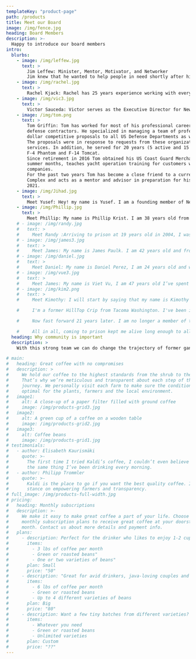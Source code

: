 ```yaml
---
templateKey: "product-page"
path: /products
title: Meet our Board
image: /img/fence.jpg
heading: Board Members
description: >-
  Happy to introduce our board members
intro:
  blurbs:
    - image: /img/leffew.jpg
      text: >
        Jim Leffew: Minister, Mentor, Motivator, and Networker
        Jim knew that he wanted to help people in need shortly after high school. He then went on to obtain a B.A. degree in Philosophy/Theology. Jim has worked in a number of different settings, missionary work in the Philippines, teaching in Christian schools, both in America and the Philippines. Jim used sports while working with you as an Athletic Director, Coach, and Commissioner of what became the second largest basketball league outside of Manila under his leadership. He has travelled in 11 different countries. All of this life experience has contributed to Jim’s expertise in his role as a Case Manager at the Monroe Correctional Complex where he has sponsored and helped develop the New Freedom Program
    - image: /img/rachel.jpg
      text: >
        Rachel Kjack: Rachel has 25 years experience working with everyone from Fortune 500 executives to justice-involved individuals returning to society after prison. She has built public-private partnerships between government and private industry, as well as numerous social venture startups. She is currently a diversity and inclusion consultant and training facilitator with Translator, Inc. and a multimedia storyteller with Unincarcerated Productions. She holds a BA in Multicultural Education and Social Justice from The Evergreen State College and a Masters in Organizational Development and Leadership from Bastyr University. Her passion for helping incarcerated, formerly incarcerated and communities of justice-impacted people started by growing up in the shadow of the state penitentiary in Walla Walla, Washington. She has worked for the past six years as a business and life skills program leader at San Quentin Prison and Monroe Correctional Complex and is passionate about changing hearts and minds of the general public towards our returning citizens who have a lot to offer society if given a chance.
    - image: /img/vic3.jpg
      text: >
        Victor Sauceda: Victor serves as the Executive Director for New Freedom. He is originally from California and has served over a decade in the prison system. Victor was introduced to the gang lifestyle at a very young age. Through his lived experience and passion for justice reform he is dedicated to creating a pathway for those that are commited to making themselves better people. He brings leadership, passion, grit and a huge smile. After releasing he attended a coding bootcamp through Unloop and is currently a Software Engineer at Code for America. He continues to find ways to have a signicant impact in his community.
    - image: /img/tom.png
      text: >
        Tom Griffin: Tom has worked for most of his professional career as a Contract Manager for a number of large
        defense contractors. He specialized in managing a team of professionals in the creation of multi-million-
        dollar competitive proposals to all US Defense Departments as well as other US Government agencies.
        The proposals were in response to requests from these organizations for highly technical equipment and
        services. In addition, he served for 20 years (5 active and 15 reserve) in the US Navy as a pilot flying the
        F-4 Phantom and F-14 Tomcat.
        Since retirement in 2016 Tom obtained his US Coast Guard Merchant Mariner certification and, in the
        summer months, teaches yacht operation training for customers who charter yachts from local charter
        companies.
        For the past two years Tom has become a close friend to a current inmate at Monroe Correctional
        Complex and acts as a mentor and advisor in preparation for his release into the community in late
        2021.
    - image: /img/Jihad.jpg
      text: >
        Meet Yusef: Hey! my name is Yusef. I am a founding member of New Freedom Washington. Originally, I am from Los Angeles, California and I that has something to do with me being a motivatied optimist. Currently, I'm incarcerated due to my tragic life decisions. In seeking redemption from my past actions, I have transformed my life and turned a negative situation into a positive one. Now, as a man of faith, integrity, excellence and leadership, I am dedicated to make the world a better place by being of service to others. Inspired by words of Arther Ash, "begin where you are", I have pursued education, recieved numerous certificates, and established programs from inside prison. To my work with New Freedom Washington I bring passion, dedication and hope - the hope of saving lives.
    - image: /img/Phillip.jpg
      text: >
        Meet Phillip: My name is Phillip Krist. I am 38 years old from Bellingham Wa. My life has been a balancing act of survival and trying to find my true self. My biggest challenge has always been fear. Today I stand as a committed husband, father, and mentor, living with purpose in courage, strength, and redemption. I believe in the power of New Freedom and in the men who seek change
    # - image: /img/randy.jpg
    #   text: >
    #     Meet Randy :Arriving to prison at 19 years old in 2004, I was very susceptible to social influences. I quickly became a prison gang affiliate and for the first turbulent years of my time I caused myself many hardships by living in that pit of hopelessness and misery. I am now a gang interventionist - New Freedom peer facilitator, and a hopeful, productive member of my community. It takes many moving parts to power the engines of change, and I am proud to be doing my part to help others change their criminal thinking and trade their gang culture and lifestyle for a more hopeful and promising way of being. I am from Thurston County and my current release date is 02/22/2029
    # - image: /img/james3.jpg
    #   text: >
    #     Meet James: My name is James Paulk. I am 42 years old and from The Dalles, Oregon. I’ve been in prison the last 14 years, most of it spent alone and hopeless. All of my life, I only saw the differences between myself and others. I now feel hopeful and united with like minded individuals from all walks of life. I am able to see the similarities now, that all humans share no matter race, religion or financial position or background. I believe in New Freedom, my team, and the people this program has and will help given the opportunity.
    # - image: /img/daniel.jpg
    #   text: >
    #     Meet Daniel: My name is Daniel Perez, I am 24 years old and was born in Yakima Washington. My environment brought gang violence and crime. When my brother passed in 2009 I decided to cope with my grief by turning towards the camaraderie of gang lifestyle and using violence as an outlet. I came to prison at the age of 15 with a 20 year sentence, I then directed my life towards transformation. I accepted my ability to connect with people and be a teacher in order to pursue my purpose in life! I am a gang/criminal interventionist with New Freedom. Through the program I assist men seeking positive change while continuing to develop my own skill set.
    # - image: /img/vue3.jpg
    #   text: >
    #     Meet James: My name is Viet Vu, I am 47 years old I’ve spent the last 33 years of my life, in and out of prison, because of gang, criminal lifestyle and bad decision. I no longer want to live that lifestyle, and have done all I can to change my life. Through New Freedom I want to help who ever I can, so that they don’t walk down the same road I've walk.
    # - image: /img/kim2.png
    #   text: >
    #     Meet Kimothy: I will start by saying that my name is Kimothy Wynn. I'm 43 years old and am currently incarcerated at the Monroe Correctional Complex/TRU.

    #     I'm a former HillTop Crip from Tacoma Washington. I've been incarcerated since December 4th 1999 for a shooting.

    #     Now fast forward 21 years later. I am no longer a member of the Hilltop crips. I've found my independence. I've matured and am proud to say that I am a New Freedom Graduate and New Freedom Facilitator here at MCC/TRU. I am now a published author of two books. The first book is called 'Incarcerated Individuals Guide To Good Credit' by Kimothy Wynn (this one is for inmates) and talks about what incarcerated individuals can do right now to build their credit while they're still incarcerated which will help make their transition into society a lot easier. And The second book is called 'Credit Equals Cash' by Kimothy Wynn. This book explains to people in society how they can create, build and repair their credit, it also includes credit dispute letters. Both books are available now @Amazon.com. I also have a brand new company called K.M.Wynn Property Investments, LLC. I just received my business license last week so I'm just getting started.

    #     All in all, coming to prison kept me alive long enough to allow me to mature and to switch lanes. My life has purpose now. Whereas before, I was simply lost. My mission now is to do whatever I can to help other men and women get out of gangs while they still can and to help them to break away from the cycle of committing crimes. If I can do it, then anyone can do it. All they need is to have the desire to want better for themselves. What i've learned is people just need a positive example they can relate to, someone that's also relatable to them. They need resorces, and they need somebody that will help them get through the process of change every step of the way. Someone that won't give up on them if they make a mistake. That's where New Freedom Washington comes in. Change is hard and it's possible, but it doesn't happen overnight.
  heading: Why community is important
  description: >
    With this strong team we can do change the trajectory of former gang members

# main:
#   heading: Great coffee with no compromises
#   description: >
#     We hold our coffee to the highest standards from the shrub to the cup.
#     That’s why we’re meticulous and transparent about each step of the coffee’s
#     journey. We personally visit each farm to make sure the conditions are
#     optimal for the plants, farmers and the local environment.
#   image1:
#     alt: A close-up of a paper filter filled with ground coffee
#     image: /img/products-grid3.jpg
#   image2:
#     alt: A green cup of a coffee on a wooden table
#     image: /img/products-grid2.jpg
#   image3:
#     alt: Coffee beans
#     image: /img/products-grid1.jpg
# testimonials:
#   - author: Elisabeth Kaurismäki
#     quote: >-
#       The first time I tried Kaldi’s coffee, I couldn’t even believe that was
#       the same thing I’ve been drinking every morning.
#   - author: Philipp Trommler
#     quote: >-
#       Kaldi is the place to go if you want the best quality coffee. I love their
#       stance on empowering farmers and transparency.
# full_image: /img/products-full-width.jpg
# pricing:
#   heading: Monthly subscriptions
#   description: >-
#     We make it easy to make great coffee a part of your life. Choose one of our
#     monthly subscription plans to receive great coffee at your doorstep each
#     month. Contact us about more details and payment info.
#   plans:
#     - description: Perfect for the drinker who likes to enjoy 1-2 cups per day.
#       items:
#         - 3 lbs of coffee per month
#         - Green or roasted beans"
#         - One or two varieties of beans"
#       plan: Small
#       price: "50"
#     - description: "Great for avid drinkers, java-loving couples and bigger crowds"
#       items:
#         - 6 lbs of coffee per month
#         - Green or roasted beans
#         - Up to 4 different varieties of beans
#       plan: Big
#       price: "80"
#     - description: Want a few tiny batches from different varieties? Try our custom plan
#       items:
#         - Whatever you need
#         - Green or roasted beans
#         - Unlimited varieties
#       plan: Custom
#       price: "??"
---
```

